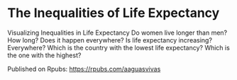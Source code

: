 # The Inequalities of Life Expectancy
Visualizing Inequalities in Life Expectancy
Do women live longer than men? How long? Does it happen everywhere? Is life expectancy increasing? Everywhere? Which is the country with the lowest life expectancy? Which is the one with the highest?

Published on Rpubs: https://rpubs.com/aaguasvivas
